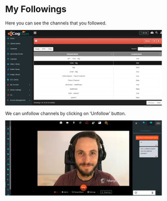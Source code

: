 # My Followings

Here you can see the channels that you followed.

![](../.gitbook/assets/image%20%2831%29.png)

We can unfollow channels by clicking on ‘Unfollow’ button.

![](../.gitbook/assets/image%20%28142%29.png)



